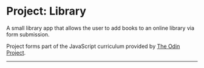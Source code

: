 # Project: Library

A small library app that allows the user to add books to an online library via form submission.

Project forms part of the JavaScript curriculum provided by [The Odin Project](https://www.theodinproject.com/).

---
